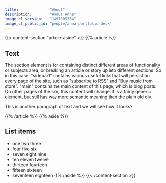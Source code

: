 ```yaml
---
title: 				"About"
description:		"About Anna"
image_cl_version:	"1497005354"
image_cl_public_id:	"people/anna-portfolio-desk"
---
```

{{< content-section "article-aside" >}}
{{% article %}}
## Text
The section element is for containing distinct different areas of functionality or subjects area, or breaking an article or story up into different sections. So in this case: "sidebar1" contains various useful links that will persist on every page of the site, such as "subscribe to RSS" and "Buy music from store". "main" contains the main content of this page, which is blog posts. On other pages of the site, this content will change. It is a fairly generic element, but still has way more semantic meaning than the plain old div.

This is another paragraph of text and we will see how it looks?

{{% /article %}}
{{% aside %}}
## List items
- one two three
- four five six
- seven eight nine
- ten eleven twelve
- thirteen fourteen
- fifteen sixteen
- seventeen eighteen
{{% /aside %}}
{{< /content-section >}}

